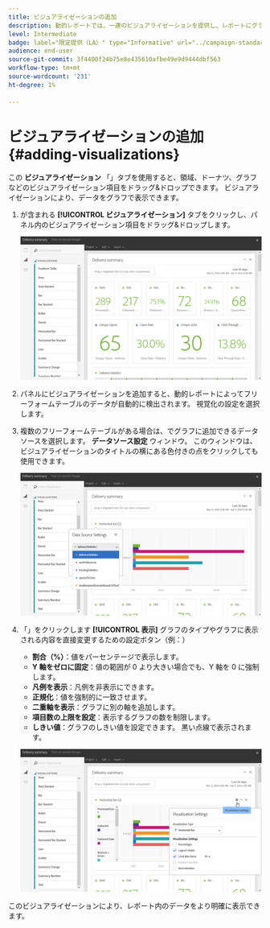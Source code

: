```yaml
---
title: ビジュアライゼーションの追加
description: 動的レポートでは、一連のビジュアライゼーションを提供し、レポートにグラフ表示を追加します。
level: Intermediate
badge: label="限定提供（LA）" type="Informative" url="../campaign-standard-migration-home.md" tooltip="Campaign Standard移行済みユーザーに制限"
audience: end-user
source-git-commit: 3f4400f24b75e8e435610afbe49e9d9444dbf563
workflow-type: tm+mt
source-wordcount: '231'
ht-degree: 1%

---
```


# ビジュアライゼーションの追加{#adding-visualizations}

この **ビジュアライゼーション** 「」タブを使用すると、領域、ドーナツ、グラフなどのビジュアライゼーション項目をドラッグ&amp;ドロップできます。 ビジュアライゼーションにより、データをグラフで表示できます。

1. が含まれる **[!UICONTROL ビジュアライゼーション]** タブをクリックし、パネル内のビジュアライゼーション項目をドラッグ&amp;ドロップします。

   ![](assets/dynamic_report_visualization_1.png)

1. パネルにビジュアライゼーションを追加すると、動的レポートによってフリーフォームテーブルのデータが自動的に検出されます。 視覚化の設定を選択します。
1. 複数のフリーフォームテーブルがある場合は、でグラフに追加できるデータソースを選択します。 **データソース設定** ウィンドウ。 このウィンドウは、ビジュアライゼーションのタイトルの横にある色付きの点をクリックしても使用できます。

   ![](assets/dynamic_report_visualization_2.png)

1. 「」をクリックします **[!UICONTROL 表示]** グラフのタイプやグラフに表示される内容を直接変更するための設定ボタン（例：）

   * **割合（%）**：値をパーセンテージで表示します。
   * **Y 軸をゼロに固定**：値の範囲が 0 より大きい場合でも、Y 軸を 0 に強制します。
   * **凡例を表示**：凡例を非表示にできます。
   * **正規化**：値を強制的に一致させます。
   * **二重軸を表示**：グラフに別の軸を追加します。
   * **項目数の上限を設定**：表示するグラフの数を制限します。
   * **しきい値**：グラフのしきい値を設定できます。 黒い点線で表示されます。

   ![](assets/dynamic_report_visualization_3.png)

このビジュアライゼーションにより、レポート内のデータをより明確に表示できます。
